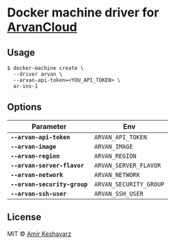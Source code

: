 
# Docker machine driver for [ArvanCloud](https://www.arvancloud.com/)


## Usage

    $ docker-machine create \
      --driver arvan \
      --arvan-api-token=<YOU_API_TOKEN> \
      ar-ins-1

## Options

| Parameter                    | Env                    |
| ---------------------------- | ---------------------- |
| **`--arvan-api-token`**      | `ARVAN_API_TOKEN`      |
| **`--arvan-image`**          | `ARVAN_IMAGE`          |
| **`--arvan-region`**         | `ARVAN_REGION`         |
| **`--arvan-server-flavor`**  | `ARVAN_SERVER_FLAVOR`  |
| **`--arvan-network`**        | `ARVAN_NETWORK`        |
| **`--arvan-security-group`** | `ARVAN_SECURITY_GROUP` |
| **`--arvan-ssh-user`**       | `ARVAN_SSH_USER`       |

## License

MIT © [Amir Keshavarz](https://github.com/satrobit)